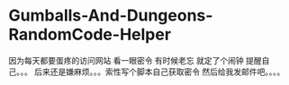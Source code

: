 # Gumballs-And-Dungeons-RandomCode-Helper
因为每天都要蛋疼的访问网站 看一眼密令
有时候老忘 就定了个闹钟 提醒自己。。。
后来还是嫌麻烦。。。索性写个脚本自己获取密令 然后给我发邮件吧。。。。
